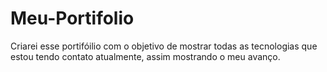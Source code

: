 # Meu-Portifolio
 Criarei esse portifóilio com o objetivo de mostrar todas as tecnologias que estou tendo contato atualmente, assim mostrando o meu avanço.

